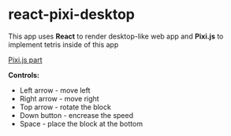 # react-pixi-desktop
 This app uses __React__ to render desktop-like web app and __Pixi.js__ to implement tetris inside of this app
 
 [Pixi.js part](https://github.com/Shocopop/react-pixi-desktop/tree/master/src/components/tetris)
 
 __Controls:__
 * Left arrow - move left
 * Right arrow - move right 
 * Top arrow - rotate the block
 * Down button - encrease the speed
 * Space - place the block at the bottom
